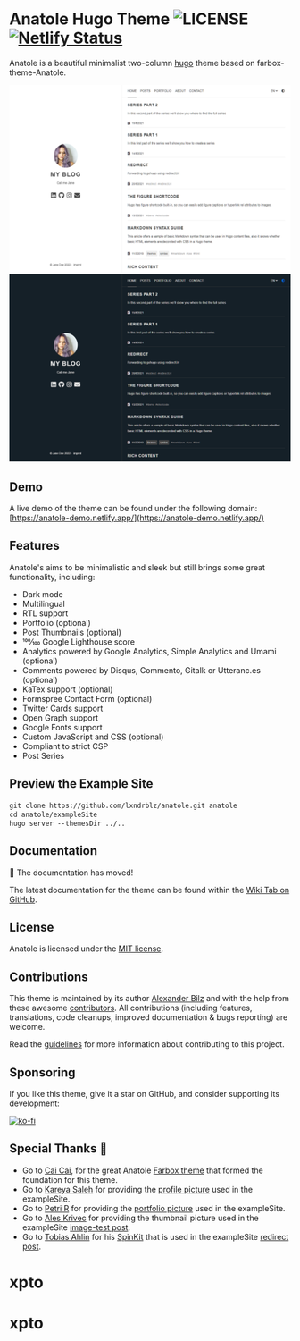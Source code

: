 # Anatole Hugo Theme ![LICENSE](https://img.shields.io/badge/license-MIT-blue.svg) [![Netlify Status](https://api.netlify.com/api/v1/badges/1f4f2327-2b3f-428a-8f31-c4f921ebcc44/deploy-status)](https://app.netlify.com/sites/anatole-demo/deploys)

Anatole is a beautiful minimalist two-column [hugo](https://gohugo.io/) theme based on farbox-theme-Anatole.

![Screenshot Anatole Theme](https://raw.githubusercontent.com/lxndrblz/anatole/master/images/screenshot.png)
![Screenshot Anatole Theme (dark)](https://raw.githubusercontent.com/lxndrblz/anatole/master/images/screenshot_dark.png)

## Demo

A live demo of the theme can be found under the following domain:
[https://anatole-demo.netlify.app/](https://anatole-demo.netlify.app/)

## Features

Anatole's aims to be minimalistic and sleek but still brings some great functionality, including:

- Dark mode
- Multilingual
- RTL support
- Portfolio (optional)
- Post Thumbnails (optional)
- 100⁄100 Google Lighthouse score
- Analytics powered by Google Analytics, Simple Analytics and Umami (optional)
- Comments powered by Disqus, Commento, Gitalk or Utteranc.es (optional)
- KaTex support (optional)
- Formspree Contact Form (optional)
- Twitter Cards support
- Open Graph support
- Google Fonts support
- Custom JavaScript and CSS (optional)
- Compliant to strict CSP
- Post Series

## Preview the Example Site

```shell
git clone https://github.com/lxndrblz/anatole.git anatole
cd anatole/exampleSite
hugo server --themesDir ../..
```

## Documentation

🚧 The documentation has moved!

The latest documentation for the theme can be found within the [Wiki Tab on GitHub](https://github.com/lxndrblz/anatole/wiki).

## License

Anatole is licensed under the [MIT license](https://github.com/lxndrblz/anatole/blob/master/LICENSE).

## Contributions

This theme is maintained by its author [Alexander Bilz](https://github.com/lxndrblz) and with the help from these awesome [contributors](https://github.com/lxndrblz/anatole/graphs/contributors). All contributions (including features, translations, code cleanups, improved documentation & bugs reporting) are welcome.

Read the [guidelines](https://github.com/lxndrblz/anatole/blob/master/.github/CONTRIBUTING.md) for more information about contributing to this project.

## Sponsoring

If you like this theme, give it a star on GitHub, and consider supporting its development:

[![ko-fi](https://www.ko-fi.com/img/githubbutton_sm.svg)](https://ko-fi.com/lxndrblz/)

## Special Thanks 🎁

- Go to [Cai Cai](https://github.com/hi-caicai), for the great Anatole [Farbox theme](https://github.com/hi-caicai/farbox-theme-Anatole) that formed the foundation for this theme.
- Go to [Kareya Saleh](https://unsplash.com/photos/tLKOj6cNwe0) for providing the [profile picture](https://github.com/lxndrblz/anatole/blob/master/exampleSite/static/images/profile.jpg) used in the exampleSite.
- Go to [Petri R](https://unsplash.com/photos/jLn20MzqfdE) for providing the [portfolio picture](https://github.com/lxndrblz/anatole/blob/master/exampleSite/static/images/portfolio/code.jpg) used in the exampleSite.
- Go to [Ales Krivec](https://unsplash.com/photos/4miBe6zg5r0) for providing the thumbnail picture used in the exampleSite [image-test post](https://github.com/lxndrblz/anatole/blob/master/exampleSite/content/english/post/image-test.md).
- Go to [Tobias Ahlin](https://github.com/tobiasahlin) for his [SpinKit](https://github.com/tobiasahlin/SpinKit) that is used in the exampleSite [redirect post](https://github.com/lxndrblz/anatole/blob/master/exampleSite/content/english/post/redirect.md).
# xpto
# xpto
